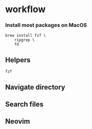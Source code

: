 # workflow

### Install most packages on MacOS

```
brew install fzf \
    ripgrep \
    fd
```

## Helpers

```
fzf
```



## Navigate directory


## Search files



## Neovim

